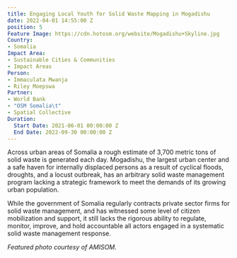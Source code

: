 ```yaml
---
title: Engaging Local Youth for Solid Waste Mapping in Mogadishu
date: 2022-04-01 14:55:00 Z
position: 5
Feature Image: https://cdn.hotosm.org/website/Mogadishu+Skyline.jpg
Country:
- Somalia
Impact Area:
- Sustainable Cities & Communities
- Impact Areas
Person:
- Immaculata Mwanja
- Riley Moepswa
Partner:
- World Bank
- "OSM Somalia\t"
- Spatial Collective
Duration:
  Start Date: 2021-06-01 00:00:00 Z
  End Date: 2022-09-30 00:00:00 Z
---
```


Across urban areas of Somalia a rough estimate of 3,700 metric tons of solid waste is generated each day. Mogadishu, the largest urban center and a safe haven for internally displaced persons as a result of cyclical floods, droughts, and a locust outbreak, has an arbitrary solid waste management program lacking a strategic framework to meet the demands of its growing urban population. 

While the government of Somalia regularly contracts private sector firms for solid waste management, and has witnessed some level of citizen mobilization and support, it still lacks the rigorous ability to regulate, monitor, improve, and hold accountable all actors engaged in a systematic solid waste management response.

*Featured photo courtesy of AMISOM.*